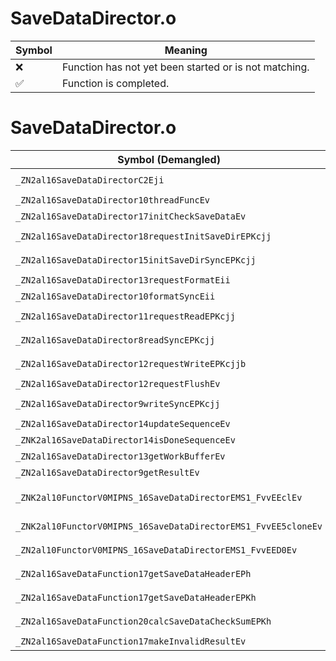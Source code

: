 # SaveDataDirector.o
| Symbol | Meaning 
| ------------- | ------------- 
| :x: | Function has not yet been started or is not matching. 
| :white_check_mark: | Function is completed. 


# SaveDataDirector.o
| Symbol (Demangled) | Symbol (Mangled) | Decompiled? |
| ------------- |  ------------- | ------------- |
| `_ZN2al16SaveDataDirectorC2Eji` | `al::SaveDataDirector::SaveDataDirector(unsigned int,int)` | :white_check_mark: |
| `_ZN2al16SaveDataDirector10threadFuncEv` | `al::SaveDataDirector::threadFunc(void)` | :white_check_mark: |
| `_ZN2al16SaveDataDirector17initCheckSaveDataEv` | `al::SaveDataDirector::initCheckSaveData(void)` | :white_check_mark: |
| `_ZN2al16SaveDataDirector18requestInitSaveDirEPKcjj` | `al::SaveDataDirector::requestInitSaveDir(char const*,unsigned int,unsigned int)` | :white_check_mark: |
| `_ZN2al16SaveDataDirector15initSaveDirSyncEPKcjj` | `al::SaveDataDirector::initSaveDirSync(char const*,unsigned int,unsigned int)` | :white_check_mark: |
| `_ZN2al16SaveDataDirector13requestFormatEii` | `al::SaveDataDirector::requestFormat(int,int)` | :white_check_mark: |
| `_ZN2al16SaveDataDirector10formatSyncEii` | `al::SaveDataDirector::formatSync(int,int)` | :white_check_mark: |
| `_ZN2al16SaveDataDirector11requestReadEPKcjj` | `al::SaveDataDirector::requestRead(char const*,unsigned int,unsigned int)` | :white_check_mark: |
| `_ZN2al16SaveDataDirector8readSyncEPKcjj` | `al::SaveDataDirector::readSync(char const*,unsigned int,unsigned int)` | :white_check_mark: |
| `_ZN2al16SaveDataDirector12requestWriteEPKcjjb` | `al::SaveDataDirector::requestWrite(char const*,unsigned int,unsigned int,bool)` | :white_check_mark: |
| `_ZN2al16SaveDataDirector12requestFlushEv` | `al::SaveDataDirector::requestFlush(void)` | :white_check_mark: |
| `_ZN2al16SaveDataDirector9writeSyncEPKcjj` | `al::SaveDataDirector::writeSync(char const*,unsigned int,unsigned int)` | :white_check_mark: |
| `_ZN2al16SaveDataDirector14updateSequenceEv` | `al::SaveDataDirector::updateSequence(void)` | :white_check_mark: |
| `_ZNK2al16SaveDataDirector14isDoneSequenceEv` | `al::SaveDataDirector::isDoneSequence(void)const` | :white_check_mark: |
| `_ZN2al16SaveDataDirector13getWorkBufferEv` | `al::SaveDataDirector::getWorkBuffer(void)` | :white_check_mark: |
| `_ZN2al16SaveDataDirector9getResultEv` | `al::SaveDataDirector::getResult(void)` | :white_check_mark: |
| `_ZNK2al10FunctorV0MIPNS_16SaveDataDirectorEMS1_FvvEEclEv` | `al::FunctorV0M<al::SaveDataDirector *,void (al::SaveDataDirector::*)(void)>::operator()(void)const` | :white_check_mark: |
| `_ZNK2al10FunctorV0MIPNS_16SaveDataDirectorEMS1_FvvEE5cloneEv` | `al::FunctorV0M<al::SaveDataDirector *,void (al::SaveDataDirector::*)(void)>::clone(void)const` | :white_check_mark: |
| `_ZN2al10FunctorV0MIPNS_16SaveDataDirectorEMS1_FvvEED0Ev` | `al::FunctorV0M<al::SaveDataDirector *,void (al::SaveDataDirector::*)(void)>::~FunctorV0M()` | :white_check_mark: |
| `_ZN2al16SaveDataFunction17getSaveDataHeaderEPh` | `al::SaveDataFunction::getSaveDataHeader(unsigned char *)` | :white_check_mark: |
| `_ZN2al16SaveDataFunction17getSaveDataHeaderEPKh` | `al::SaveDataFunction::getSaveDataHeader(unsigned char const*)` | :white_check_mark: |
| `_ZN2al16SaveDataFunction20calcSaveDataCheckSumEPKh` | `al::SaveDataFunction::calcSaveDataCheckSum(unsigned char const*)` | :white_check_mark: |
| `_ZN2al16SaveDataFunction17makeInvalidResultEv` | `al::SaveDataFunction::makeInvalidResult(void)` | :white_check_mark: |
